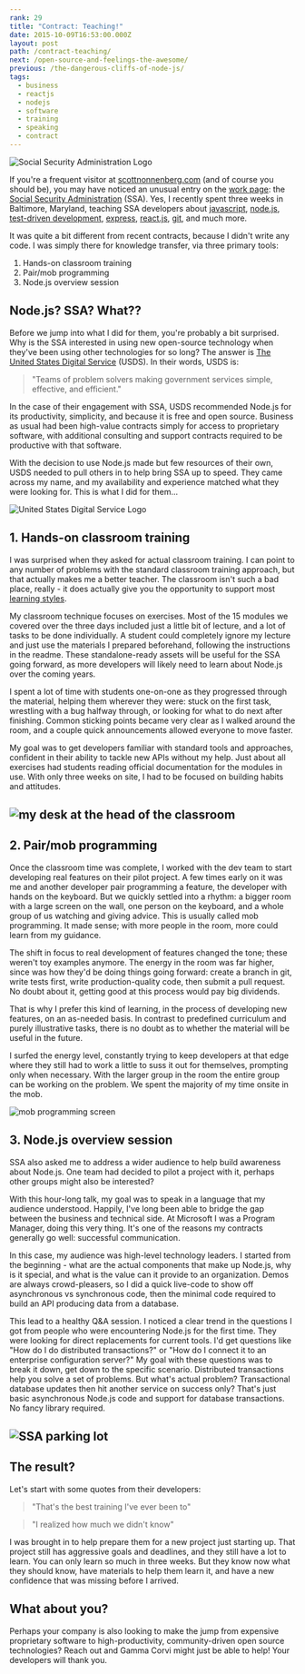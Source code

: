 ```yaml
---
rank: 29
title: "Contract: Teaching!"
date: 2015-10-09T16:53:00.000Z
layout: post
path: /contract-teaching/
next: /open-source-and-feelings-the-awesome/
previous: /the-dangerous-cliffs-of-node-js/
tags:
  - business
  - reactjs
  - nodejs
  - software
  - training
  - speaking
  - contract
---
```


![Social Security Administration Logo](https://static.sinap.ps/blog/2015/10_oct/ssa/ssa-logo.png)

If you're a frequent visitor at [scottnonnenberg.com](https://scottnonnenberg.com/) (and of course you should be), you may have noticed an unusual entry on the [work page](https://scottnonnenberg.com/work/#social-security-administration-2015-q-3): the [Social Security Administration](http://www.ssa.gov/) (SSA). Yes, I recently spent three weeks in Baltimore, Maryland, teaching SSA developers about [javascript](https://developer.mozilla.org/en-US/docs/Web/JavaScript), [node.js](https://nodejs.org/), [test-driven development](https://en.wikipedia.org/wiki/Test-driven_development), [express](http://expressjs.com/), [react.js](https://facebook.github.io/react/), [git](http://git-scm.com/), and much more.

It was quite a bit different from recent contracts, because I didn't write any code. I was simply there for knowledge transfer, via three primary tools:

1. Hands-on classroom training
2. Pair/mob programming
3. Node.js overview session

<div class='fold'></div>

## Node.js? SSA? What??

Before we jump into what I did for them, you're probably a bit surprised. Why is the SSA interested in using new open-source technology when they've been using other technologies for so long? The answer is [The United States Digital Service](https://www.whitehouse.gov/digital/united-states-digital-service) (USDS). In their words, USDS is:

> "Teams of problem solvers making government services simple, effective, and efficient."

In the case of their engagement with SSA, USDS recommended Node.js for its productivity, simplicity, and because it is free and open source. Business as usual had been high-value contracts simply for access to proprietary software, with additional consulting and support contracts required to be productive with that software.

With the decision to use Node.js made but few resources of their own, USDS needed to pull others in to help bring SSA up to speed. They came across my name, and my availability and experience matched what they were looking for. This is what I did for them...

![United States Digital Service Logo](https://static.sinap.ps/blog/2015/10_oct/ssa/usds-logo.png)

## 1. Hands-on classroom training

I was surprised when they asked for actual classroom training. I can point to any number of problems with the standard classroom training approach, but that actually makes me a better teacher. The classroom isn't such a bad place, really - it does actually give you the opportunity to support most [learning styles](https://en.wikipedia.org/wiki/Learning_styles).

My classroom technique focuses on exercises. Most of the 15 modules we covered over the three days included just a little bit of lecture, and a lot of tasks to be done individually. A student could completely ignore my lecture and just use the materials I prepared beforehand, following the instructions in the readme. These standalone-ready assets will be useful for the SSA going forward, as more developers will likely need to learn about Node.js over the coming years.

I spent a lot of time with students one-on-one as they progressed through the material, helping them wherever they were: stuck on the first task, wrestling with a bug halfway through, or looking for what to do next after finishing. Common sticking points became very clear as I walked around the room, and a couple quick announcements allowed everyone to move faster.

My goal was to get developers familiar with standard tools and approaches, confident in their ability to tackle new APIs without my help. Just about all exercises had students reading official documentation for the modules in use. With only three weeks on site, I had to be focused on building habits and attitudes.

## ![my desk at the head of the classroom](https://static.sinap.ps/blog/2015/10_oct/ssa/head-of-classroom.jpg)

## 2. Pair/mob programming

Once the classroom time was complete, I worked with the dev team to start developing real features on their pilot project. A few times early on it was me and another developer pair programming a feature, the developer with hands on the keyboard. But we quickly settled into a rhythm: a bigger room with a large screen on the wall, one person on the keyboard, and a whole group of us watching and giving advice. This is usually called mob programming. It made sense; with more people in the room, more could learn from my guidance.

The shift in focus to real development of features changed the tone; these weren't toy examples anymore. The energy in the room was far higher, since was how they'd be doing things going forward: create a branch in git, write tests first, write production-quality code, then submit a pull request. No doubt about it, getting good at this process would pay big dividends.

That is why I prefer this kind of learning, in the process of developing new features, on an as-needed basis. In contrast to predefined curriculum and purely illustrative tasks, there is no doubt as to whether the material will be useful in the future.

I surfed the energy level, constantly trying to keep developers at that edge where they still had to work a little to suss it out for themselves, prompting only when necessary. With the larger group in the room the entire group can be working on the problem. We spent the majority of my time onsite in the mob.

![mob programming screen](https://static.sinap.ps/blog/2015/10_oct/ssa/mob-programming-screen.jpg)

## 3. Node.js overview session

SSA also asked me to address a wider audience to help build awareness about Node.js. One team had decided to pilot a project with it, perhaps other groups might also be interested?

With this hour-long talk, my goal was to speak in a language that my audience understood. Happily, I've long been able to bridge the gap between the business and technical side. At Microsoft I was a Program Manager, doing this very thing. It's one of the reasons my contracts generally go well: successful communication.

In this case, my audience was high-level technology leaders. I started from the beginning - what are the actual components that make up Node.js, why is it special, and what is the value can it provide to an organization. Demos are always crowd-pleasers, so I did a quick live-code to show off asynchronous vs synchronous code, then the minimal code required to build an API producing data from a database.

This lead to a healthy Q&A session. I noticed a clear trend in the questions I got from people who were encountering Node.js for the first time. They were looking for direct replacements for current tools. I'd get questions like "How do I do distributed transactions?" or "How do I connect it to an enterprise configuration server?" My goal with these questions was to break it down, get down to the specific scenario. Distributed transactions help you solve a set of problems. But what's actual problem? Transactional database updates then hit another service on success only? That's just basic asynchronous Node.js code and support for database transactions. No fancy library required.

## ![SSA parking lot](https://static.sinap.ps/blog/2015/10_oct/ssa/ssa-parking-lot.jpg)

## The result?

Let's start with some quotes from their developers:

> "That's the best training I've ever been to"

>"I realized how much we didn't know"

I was brought in to help prepare them for a new project just starting up. That project still has aggressive goals and deadlines, and they still have a lot to learn. You can only learn so much in three weeks. But they know now what they should know, have materials to help them learn it, and have a new confidence that was missing before I arrived.


## What about you?

Perhaps your company is also looking to make the jump from expensive proprietary software to high-productivity, community-driven open source technologies? Reach out and Gamma Corvi might just be able to help! Your developers will thank you.
